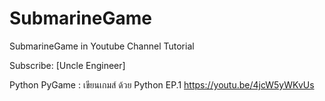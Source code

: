 # SubmarineGame
SubmarineGame in Youtube Channel Tutorial

Subscribe: [Uncle Engineer]

Python PyGame : เขียนเกมส์ ด้วย Python EP.1
https://youtu.be/4jcW5yWKvUs

